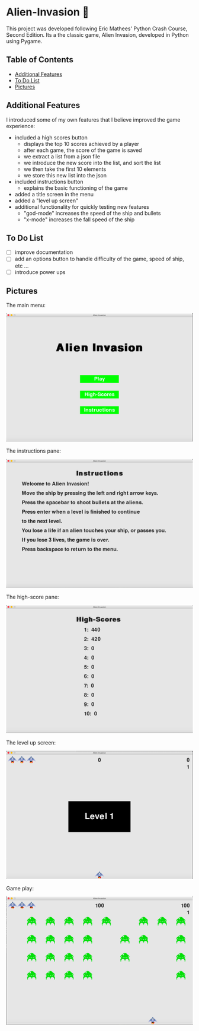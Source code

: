 # Alien-Invasion :space_invader:

This project was developed following Eric Mathees' Python Crash Course, Second Edition. Its a the classic game, Alien Invasion, developed in Python using Pygame.

## Table of Contents

* [Additional Features](#additional-features)
* [To Do List](#to-do-list)
* [Pictures](#pictures)

## Additional Features

I introduced some of my own features that I believe improved the game experience:

* included a high scores button
  * displays the top 10 scores achieved by a player
  * after each game, the score of the game is saved
  * we extract a list from a json file
  * we introduce the new score into the list, and sort the list
  * we then take the first 10 elements
  * we store this new list into the json
* included instructions button
  * explains the basic functioning of the game
* added a title screen in the menu
* added a "level up screen" 
* additional functionality for quickly testing new features
  * "god-mode" increases the speed of the ship and bullets
  * "x-mode" increases the fall speed of the ship
  
## To Do List

- [ ] improve documentation
- [ ] add an options button to handle difficulty of the game, speed of ship, etc ...
- [ ] introduce power ups

## Pictures

The main menu:

<p align = "center">
  <img src = "https://github.com/alv31415/Alien-Invasion/blob/master/Alien%20Invasion%20Pictures/Screenshot%202020-08-20%20at%2011.07.22.png">
</p>

The instructions pane:

<p align = "center">
  <img src = "https://github.com/alv31415/Alien-Invasion/blob/master/Alien%20Invasion%20Pictures/Screenshot%202020-08-20%20at%2011.07.36.png">
</p>

The high-score pane:

<p align = "center">
  <img src = "https://github.com/alv31415/Alien-Invasion/blob/master/Alien%20Invasion%20Pictures/Screenshot%202020-08-20%20at%2011.07.52.png">
</p>

The level up screen:

<p align = "center">
  <img src = "https://github.com/alv31415/Alien-Invasion/blob/master/Alien%20Invasion%20Pictures/Screenshot%202020-08-20%20at%2011.08.09.png">
</p>

Game play:

<p align = "center">
  <img src = "https://github.com/alv31415/Alien-Invasion/blob/master/Alien%20Invasion%20Pictures/Screenshot%202020-08-20%20at%2011.08.29.png">
</p>
